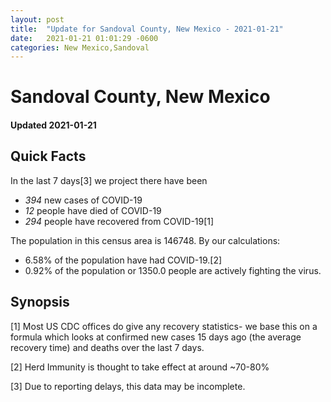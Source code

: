 ```yaml
---
layout: post
title:  "Update for Sandoval County, New Mexico - 2021-01-21"
date:   2021-01-21 01:01:29 -0600
categories: New Mexico,Sandoval
---
```


# Sandoval County, New Mexico
#### Updated 2021-01-21

## Quick Facts

In the last 7 days[3] we project there have been
- *394* new cases of COVID-19
- *12* people have died of COVID-19
- *294* people have recovered from COVID-19[1]

The population in this census area is 146748. By our calculations:
- 6.58% of the population have had COVID-19.[2]
- 0.92% of the population or 1350.0 people are actively fighting the virus.

## Synopsis




[1] Most US CDC offices do give any recovery statistics- we base this on a formula which looks at confirmed new cases
15 days ago (the average recovery time) and deaths over the last 7 days.

[2] Herd Immunity is thought to take effect at around ~70-80%

[3] Due to reporting delays, this data may be incomplete.
 
    